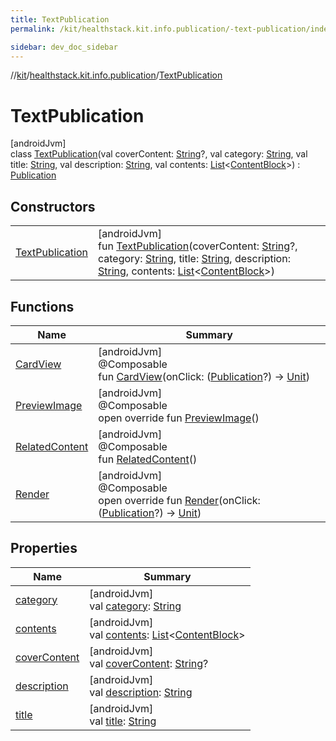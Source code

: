 ```yaml
---
title: TextPublication
permalink: /kit/healthstack.kit.info.publication/-text-publication/index.html

sidebar: dev_doc_sidebar
---
```

//[kit](../../../kit.html)/[healthstack.kit.info.publication](../index.html)/[TextPublication](index.html)



# TextPublication



[androidJvm]\
class [TextPublication](index.html)(val coverContent: [String](https://kotlinlang.org/api/latest/jvm/stdlib/kotlin/-string/index.html)?, val category: [String](https://kotlinlang.org/api/latest/jvm/stdlib/kotlin/-string/index.html), val title: [String](https://kotlinlang.org/api/latest/jvm/stdlib/kotlin/-string/index.html), val description: [String](https://kotlinlang.org/api/latest/jvm/stdlib/kotlin/-string/index.html), val contents: [List](https://kotlinlang.org/api/latest/jvm/stdlib/kotlin.collections/-list/index.html)&lt;[ContentBlock](../../healthstack.kit.info.publication.content/-content-block/index.html)&gt;) : [Publication](../-publication/index.html)



## Constructors


| | |
|---|---|
| [TextPublication](-text-publication.html) | [androidJvm]<br>fun [TextPublication](-text-publication.html)(coverContent: [String](https://kotlinlang.org/api/latest/jvm/stdlib/kotlin/-string/index.html)?, category: [String](https://kotlinlang.org/api/latest/jvm/stdlib/kotlin/-string/index.html), title: [String](https://kotlinlang.org/api/latest/jvm/stdlib/kotlin/-string/index.html), description: [String](https://kotlinlang.org/api/latest/jvm/stdlib/kotlin/-string/index.html), contents: [List](https://kotlinlang.org/api/latest/jvm/stdlib/kotlin.collections/-list/index.html)&lt;[ContentBlock](../../healthstack.kit.info.publication.content/-content-block/index.html)&gt;) |


## Functions


| Name | Summary |
|---|---|
| [CardView](../-publication/-card-view.html) | [androidJvm]<br>@Composable<br>fun [CardView](../-publication/-card-view.html)(onClick: ([Publication](../-publication/index.html)?) -&gt; [Unit](https://kotlinlang.org/api/latest/jvm/stdlib/kotlin/-unit/index.html)) |
| [PreviewImage](-preview-image.html) | [androidJvm]<br>@Composable<br>open override fun [PreviewImage](-preview-image.html)() |
| [RelatedContent](../-publication/-related-content.html) | [androidJvm]<br>@Composable<br>fun [RelatedContent](../-publication/-related-content.html)() |
| [Render](-render.html) | [androidJvm]<br>@Composable<br>open override fun [Render](-render.html)(onClick: ([Publication](../-publication/index.html)?) -&gt; [Unit](https://kotlinlang.org/api/latest/jvm/stdlib/kotlin/-unit/index.html)) |


## Properties


| Name | Summary |
|---|---|
| [category](../-publication/category.html) | [androidJvm]<br>val [category](../-publication/category.html): [String](https://kotlinlang.org/api/latest/jvm/stdlib/kotlin/-string/index.html) |
| [contents](../-publication/contents.html) | [androidJvm]<br>val [contents](../-publication/contents.html): [List](https://kotlinlang.org/api/latest/jvm/stdlib/kotlin.collections/-list/index.html)&lt;[ContentBlock](../../healthstack.kit.info.publication.content/-content-block/index.html)&gt; |
| [coverContent](../-publication/cover-content.html) | [androidJvm]<br>val [coverContent](../-publication/cover-content.html): [String](https://kotlinlang.org/api/latest/jvm/stdlib/kotlin/-string/index.html)? |
| [description](../-publication/description.html) | [androidJvm]<br>val [description](../-publication/description.html): [String](https://kotlinlang.org/api/latest/jvm/stdlib/kotlin/-string/index.html) |
| [title](../-publication/title.html) | [androidJvm]<br>val [title](../-publication/title.html): [String](https://kotlinlang.org/api/latest/jvm/stdlib/kotlin/-string/index.html) |

